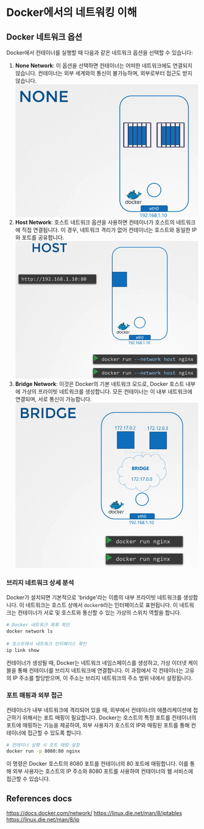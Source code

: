 # Docker에서의 네트워킹 이해

## Docker 네트워크 옵션

Docker에서 컨테이너를 실행할 때 다음과 같은 네트워크 옵션을 선택할 수 있습니다:

1. **None Network**: 이 옵션을 선택하면 컨테이너는 어떠한 네트워크에도 연결되지 않습니다. 컨테이너는 외부 세계와의 통신이 불가능하며, 외부로부터 접근도 받지 않습니다.
   ![](2024-04-20-18-25-20.png)
2. **Host Network**: 호스트 네트워크 옵션을 사용하면 컨테이너가 호스트의 네트워크에 직접 연결됩니다. 이 경우, 네트워크 격리가 없어 컨테이너는 호스트와 동일한 IP와 포트를 공유합니다.
   ![](2024-04-20-18-26-02.png)
3. **Bridge Network**: 이것은 Docker의 기본 네트워크 모드로, Docker 호스트 내부에 가상의 프라이빗 네트워크를 생성합니다. 모든 컨테이너는 이 내부 네트워크에 연결되며, 서로 통신이 가능합니다.
   ![](2024-04-20-18-26-31.png)

### 브리지 네트워크 상세 분석

Docker가 설치되면 기본적으로 'bridge'라는 이름의 내부 프라이빗 네트워크를 생성합니다. 이 네트워크는 호스트 상에서 `docker0`라는 인터페이스로 표현됩니다. 이 네트워크는 컨테이너가 서로 및 호스트와 통신할 수 있는 가상의 스위치 역할을 합니다.

```bash
# Docker 네트워크 목록 확인
docker network ls

# 호스트에서 네트워크 인터페이스 확인
ip link show
```

컨테이너가 생성될 때, Docker는 네트워크 네임스페이스를 생성하고, 가상 이더넷 케이블을 통해 컨테이너를 브리지 네트워크에 연결합니다. 이 과정에서 각 컨테이너는 고유의 IP 주소를 할당받으며, 이 주소는 브리지 네트워크의 주소 범위 내에서 설정됩니다.

### 포트 매핑과 외부 접근

컨테이너가 내부 네트워크에 격리되어 있을 때, 외부에서 컨테이너의 애플리케이션에 접근하기 위해서는 포트 매핑이 필요합니다. Docker는 호스트의 특정 포트를 컨테이너의 포트에 매핑하는 기능을 제공하여, 외부 사용자가 호스트의 IP와 매핑된 포트를 통해 컨테이너에 접근할 수 있도록 합니다.

```bash
# 컨테이너 실행 시 포트 매핑 설정
docker run -p 8080:80 nginx
```

이 명령은 Docker 호스트의 8080 포트를 컨테이너의 80 포트에 매핑합니다. 이를 통해 외부 사용자는 호스트의 IP 주소와 8080 포트를 사용하여 컨테이너의 웹 서비스에 접근할 수 있습니다.

## References docs

https://docs.docker.com/network/
https://linux.die.net/man/8/iptables
https://linux.die.net/man/8/ip
